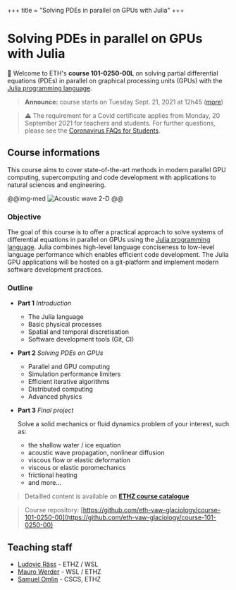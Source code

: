 +++
title = "Solving PDEs in parallel on GPUs with Julia"
+++

# Solving PDEs in parallel on GPUs with Julia

🎉 Welcome to ETH's **course 101-0250-00L** on solving partial differential equations (PDEs) in parallel on graphical processing units (GPUs) with the [Julia programming language](http://www.julialang.org/).

> **Announce:** course starts on Tuesday Sept. 21, 2021 at 12h45 ([more](/logistics/#lectures))

> ⚠️ The requirement for a Covid certificate applies from Monday, 20 September 2021 for teachers and students. For further questions, please see the [Coronavirus FAQs for Students](https://ethz.ch/services/en/news-and-events/coronavirus/students.html).

## Course informations
This course aims to cover state-of-the-art methods in modern parallel GPU computing, supercomputing and code development with applications to natural sciences and engineering.

@@img-med ![Acoustic wave 2-D](/assets/acoustic2D.gif) @@

### Objective
The goal of this course is to offer a practical approach to solve systems of differential equations in parallel on GPUs using the [Julia programming language](http://www.julialang.org/). Julia combines high-level language conciseness to low-level language performance which enables efficient code development. The Julia GPU applications will be hosted on a git-platform and implement modern software development practices.


### Outline
- **Part 1**  _Introduction_
  - The Julia language
  - Basic physical processes
  - Spatial and temporal discretisation
  - Software development tools (Git, CI)

- **Part 2**  _Solving PDEs on GPUs_
  - Parallel and GPU computing
  - Simulation performance limiters
  - Efficient iterative algorithms
  - Distributed computing
  - Advanced physics

- **Part 3** _Final project_
  
  Solve a solid mechanics or fluid dynamics problem of your interest, such as:
  - the shallow water / ice equation
  - acoustic wave propagation, nonlinear diffusion
  - viscous flow or elastic deformation
  - viscous or elastic poromechanics
  - frictional heating
  - and more...

> Detailled content is available on [**ETHZ course catalogue**](http://www.vvz.ethz.ch/Vorlesungsverzeichnis/lerneinheit.view?semkez=2021W&ansicht=KATALOGDATEN&lerneinheitId=155538&lang=en)

> Course repository: [https://github.com/eth-vaw-glaciology/course-101-0250-00](https://github.com/eth-vaw-glaciology/course-101-0250-00)


## Teaching staff
- [Ludovic Räss](https://vaw.ethz.ch/en/people/person-detail.MjcwOTYw.TGlzdC8xOTYxLDE1MTczNjI1ODA=.html) - ETHZ / WSL
- [Mauro Werder](https://vaw.ethz.ch/en/personen/person-detail.html?persid=124402) - WSL / ETHZ
- [Samuel Omlin](https://www.cscs.ch/about/staff/) - CSCS, ETHZ

